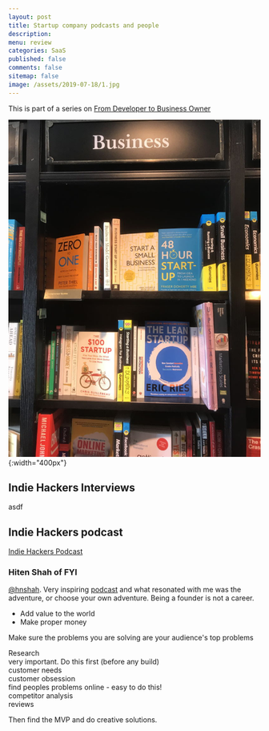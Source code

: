 ```yaml
---
layout: post
title: Startup company podcasts and people 
description: 
menu: review
categories: SaaS 
published: false 
comments: false
sitemap: false
image: /assets/2019-07-18/1.jpg
---
```

This is part of a series on [From Developer to Business Owner](/2019/06/20/From-Developer-to-Business-Owner-SaaS)  

![alt text](/assets/2019-07-18/1.jpg "Books"){:width="400px"}     

## Indie Hackers Interviews
asdf


## Indie Hackers podcast
[Indie Hackers Podcast](https://www.indiehackers.com/podcast)  

### Hiten Shah of FYI
[@hnshah](https://twitter.com/hnshah).  Very inspiring [podcast](https://www.indiehackers.com/podcast/103-hiten-shah-of-fyi) and what resonated with me was the adventure, or choose your own adventure. Being a founder is not a career.

- Add value to the world
- Make proper money

Make sure the problems you are solving are your audience's top problems

Research  
 very important. Do this first (before any build)  
 customer needs  
 customer obsession  
find peoples problems online - easy to do this!  
competitor analysis  
reviews  

Then find the MVP and do creative solutions.  






